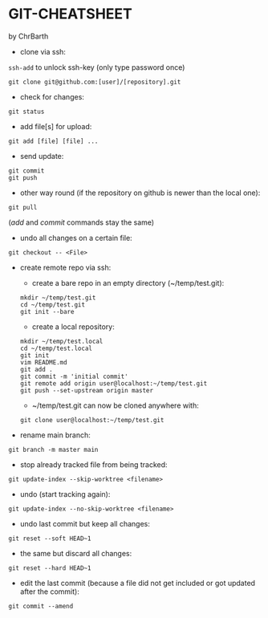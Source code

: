 # GIT-CHEATSHEET

by ChrBarth

  - clone via ssh:

  `ssh-add`
  to unlock ssh-key (only type password once)

  `git clone git@github.com:[user]/[repository].git`

  - check for changes:

  `git status`

  - add file[s] for upload:

  `git add [file] [file] ...`

  - send update:

  ```
  git commit
  git push
  ```
  
  - other way round (if the repository on github is newer than the local one):

  `git pull`

  (*add* and *commit* commands stay the same)

  - undo all changes on a certain file:

  `git checkout -- <File>`

  - create remote repo via ssh:

    - create a bare repo in an empty directory (~/temp/test.git):

    ```
    mkdir ~/temp/test.git
    cd ~/temp/test.git
    git init --bare
    ```

    - create a local repository:

    ```
    mkdir ~/temp/test.local
    cd ~/temp/test.local
    git init
    vim README.md
    git add .
    git commit -m 'initial commit'
    git remote add origin user@localhost:~/temp/test.git
    git push --set-upstream origin master
    ```

    - ~/temp/test.git can now be cloned anywhere with:

    `git clone user@localhost:~/temp/test.git`

  - rename main branch:

  `git branch -m master main`

  - stop already tracked file from being tracked:

  `git update-index --skip-worktree <filename>`

  - undo (start tracking again):

  `git update-index --no-skip-worktree <filename>`

  - undo last commit but keep all changes:

  `git reset --soft HEAD~1`

  - the same but discard all changes:

  `git reset --hard HEAD~1`

  - edit the last commit (because a file did not get included or got updated after the commit):

  `git commit --amend`
